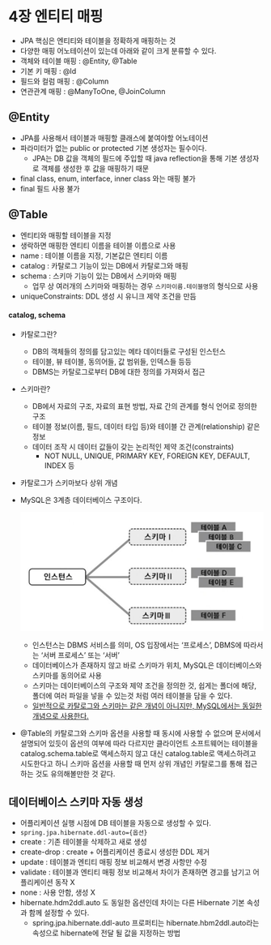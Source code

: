 # 4장 엔티티 매핑
- JPA 핵심은 엔티티와 테이블을 정확하게 매핑하는 것
- 다양한 매핑 어노테이션이 있는데 아래와 같이 크게 분류할 수 있다.
- 객체와 테이블 매핑 : @Entity, @Table
- 기본 키 매핑 : @Id
- 필드와 컬럼 매핑 : @Column
- 연관관계 매핑 : @ManyToOne, @JoinColumn

## @Entity
- JPA를 사용해서 테이블과 매핑할 클래스에 붙여야할 어노테이션
- 파라미터가 없는 public or protected 기본 생성자는 필수이다.
  - JPA는 DB 값을 객체의 필드에 주입할 때 java reflection을 통해 기본 생성자로 객체를 생성한 후 값을 매핑하기 때문
- final class, enum, interface, inner class 와는 매핑 불가
- final 필드 사용 불가

## @Table
- 엔티티와 매핑할 테이블을 지정
- 생락하면 매핑한 엔티티 이름을 테이블 이름으로 사용
- name : 테이블 이름을 지정, 기본값은 엔티티 이름
- catalog : 카탈로그 기능이 있는 DB에서 카탈로그와 매핑
- schema : 스키마 기능이 있는 DB에서 스키마와 매핑
  - 업무 상 여러개의 스키마와 매핑하는 경우 `스키마이름.테이블명`의 형식으로 사용
- uniqueConstraints: DDL 생성 시 유니크 제약 조건을 만듬

#### catalog, schema
- 카탈로그란?
  - DB의 객체들의 정의를 담고있는 메타 데이터들로 구성된 인스턴스
  - 테이블, 뷰 테이블, 동의어들, 값 범위들, 인덱스들 등등
  - DBMS는 카탈로그로부터 DB에 대한 정의를 가져와서 접근
- 스키마란?
  - DB에서 자료의 구조, 자료의 표현 방법, 자료 간의 관계를 형식 언어로 정의한 구조
  - 테이블 정보(이름, 필드, 데이터 타입 등)와 테이블 간 관계(relationship) 같은 정보
  - 데이터 조작 시 데이터 값들이 갖는 논리적인 제약 조건(constraints)
    - NOT NULL, UNIQUE, PRIMARY KEY, FOREIGN KEY, DEFAULT, INDEX 등
- 카탈로그가 스키마보다 상위 개념
- MySQL은 3계층 데이터베이스 구조이다.

  ![img.png](img.png)

  - 인스턴스는 DBMS 서비스를 의미, OS 입장에서는 ‘프로세스’, DBMS에 따라서는 ‘서버 프로세스’ 또는 ‘서버’
  - 데이터베이스가 존재하지 않고 바로 스키마가 위치, MySQL은 데이터베이스와 스키마를 동의어로 사용 
  - 스키마는 데이터베이스의 구조와 제약 조건을 정의한 것, 쉽게는 폴더에 해당, 폴더에 여러 파일을 넣을 수 있는것 처럼 여러 테이블을 담을 수 있다.
  - [일반적으로 카탈로그와 스키마는 같은 개념이 아니지만, MySQL에서는 동일한 개념으로 사용한다.](https://dev.mysql.com/doc/connector-odbc/en/connector-odbc-usagenotes-functionality-catalog-schema.html)
- @Table의 카탈로그와 스키마 옵션을 사용할 때 동시에 사용할 수 없으며 문서에서 설명되어 있듯이 옵션의 여부에 따라 다르지만 클라이언트 소프트웨어는 테이블을 catalog.schema.table로 
  액세스하지 않고 대신 catalog.table로 액세스하려고 시도한다고 하니 스키마 옵션을 사용할 때 먼저 상위 개념인 카탈로그를 통해 접근하는 것도 유의해볼만한 것 같다. 
  



## 데이터베이스 스키마 자동 생성
- 어플리케이션 실행 시점에 DB 테이블을 자동으로 생성할 수 있다.
- `spring.jpa.hibernate.ddl-auto={옵션}`
- create : 기존 테이블을 삭제하고 새로 생성
- create-drop : create + 어플리케이션 종료시 생성한 DDL 제거
- update : 테이블과 엔티티 매핑 정보 비교해서 변경 사항만 수정
- validate : 테이블과 엔티티 매핑 정보 비교해서 차이가 존재하면 경고를 남기고 어플리케이션 동작 X
- none : 사용 안함, 생성 X
- hibernate.hdm2ddl.auto 도 동일한 옵션인데 차이는 다른 Hibernate 기본 속성과 함께 설정할 수 있다.
    - spring.jpa.hibernate.ddl-auto 프로퍼티는 hibernate.hbm2ddl.auto라는 속성으로 hibernate에 전달 될 값을 지정하는 방법
